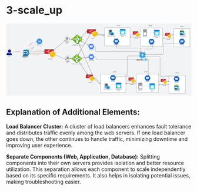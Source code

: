 # 3-scale_up

![](https://github.com/sala2022/alx-system_engineering-devops/blob/master/0x09-web_infrastructure_design/3-scale_up.png)

## Explanation of Additional Elements:

**Load Balancer Cluster:** A cluster of load balancers enhances fault tolerance and distributes traffic evenly among the web servers. If one load balancer goes down, the other continues to handle traffic, minimizing downtime and improving user experience.

**Separate Components (Web, Application, Database):** Splitting components into their own servers provides isolation and better resource utilization. This separation allows each component to scale independently based on its specific requirements. It also helps in isolating potential issues, making troubleshooting easier.
